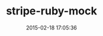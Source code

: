 ---
layout: post
title:  "stripe-ruby-mock"
repo:   "rebelidealist/stripe-ruby-mock"
date:   2015-02-18 17:05:36
gemurl: https://github.com/rebelidealist/stripe-ruby-mock
---